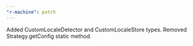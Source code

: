 ```yaml
---
"r-machine": patch
---
```


Added CustomLocaleDetector and CustomLocaleStore types.
Removed Strategy.getConfig static method.
